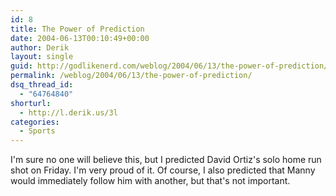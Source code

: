 ```yaml
---
id: 8
title: The Power of Prediction
date: 2004-06-13T00:10:49+00:00
author: Derik
layout: single
guid: http://godlikenerd.com/weblog/2004/06/13/the-power-of-prediction/
permalink: /weblog/2004/06/13/the-power-of-prediction/
dsq_thread_id:
  - "64764840"
shorturl:
  - http://l.derik.us/3l
categories:
  - Sports
---
```

I'm sure no one will believe this, but I predicted David Ortiz's solo home run shot on Friday. I'm very proud of it. Of course, I also predicted that Manny would immediately follow him with another, but that's not important.